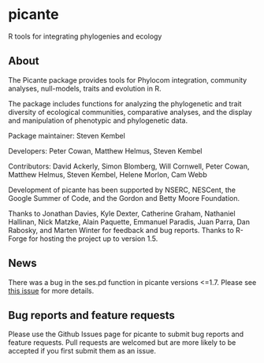 picante
=======

R tools for integrating phylogenies and ecology

About
-----

The Picante package provides tools for Phylocom integration, community analyses, null-models, traits and evolution in R.

The package includes functions for analyzing the phylogenetic and trait diversity of ecological communities, comparative analyses, and the display and manipulation of phenotypic and phylogenetic data.

Package maintainer: Steven Kembel

Developers: Peter Cowan, Matthew Helmus, Steven Kembel

Contributors: David Ackerly, Simon Blomberg, Will Cornwell, Peter Cowan, Matthew Helmus, Steven Kembel, Helene Morlon, Cam Webb

Development of picante has been supported by NSERC, NESCent, the Google Summer of Code, and the Gordon and Betty Moore Foundation.

Thanks to Jonathan Davies, Kyle Dexter, Catherine Graham, Nathaniel Hallinan, Nick Matzke, Alain Paquette, Emmanuel Paradis, Juan Parra, Dan Rabosky, and Marten Winter for feedback and bug reports. Thanks to R-Forge for hosting the project up to version 1.5.

News
----

There was a bug in the ses.pd function in picante versions <=1.7. Please see [this issue](https://github.com/skembel/picante/issues/17) for more details.

Bug reports and feature requests
--------------------------------

Please use the Github Issues page for picante to submit bug reports and feature requests. Pull requests are welcomed but are more likely to be accepted if you first submit them as an issue.
